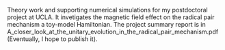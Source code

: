Theory work and supporting numerical simulations for my postdoctoral project at UCLA. It invetigates the magnetic field effect on the radical pair mechanism a toy-model Hamiltonian. The project summary report is in A_closer_look_at_the_unitary_evolution_in_the_radical_pair_mechanism.pdf (Eventually, I hope to publish it).
